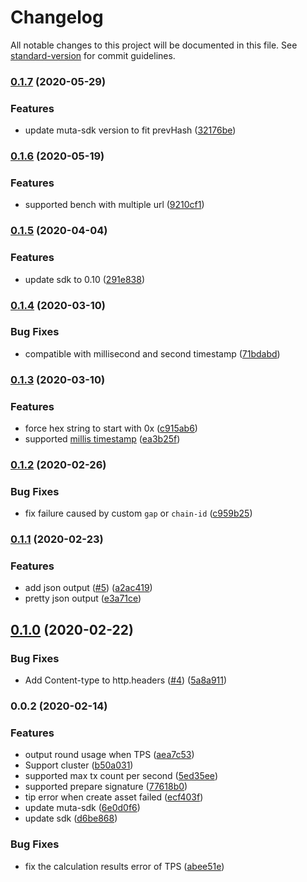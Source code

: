 # Changelog

All notable changes to this project will be documented in this file. See [standard-version](https://github.com/conventional-changelog/standard-version) for commit guidelines.

### [0.1.7](https://github.com/homura/muta-benchmark/compare/v0.1.6...v0.1.7) (2020-05-29)


### Features

* update muta-sdk version to fit prevHash ([32176be](https://github.com/homura/muta-benchmark/commit/32176bea2703243b64e8cf95804cd52dac4cbabe))

### [0.1.6](https://github.com/homura/muta-benchmark/compare/v0.1.5...v0.1.6) (2020-05-19)


### Features

* supported bench with multiple url ([9210cf1](https://github.com/homura/muta-benchmark/commit/9210cf15909bd4b989978b9960b3bc9c4d0e33a6))

### [0.1.5](https://github.com/homura/muta-benchmark/compare/v0.1.4...v0.1.5) (2020-04-04)


### Features

* update sdk to 0.10 ([291e838](https://github.com/homura/muta-benchmark/commit/291e8380d880b2d94eba355373ef51c277a8c5cd))

### [0.1.4](https://github.com/homura/muta-benchmark/compare/v0.1.3...v0.1.4) (2020-03-10)


### Bug Fixes

* compatible with millisecond and second timestamp ([71bdabd](https://github.com/homura/muta-benchmark/commit/71bdabd33fdd9ad653a1b1c2132b3c1e0ad6b1d0))

### [0.1.3](https://github.com/homura/muta-benchmark/compare/v0.1.2...v0.1.3) (2020-03-10)


### Features

* force hex string to start with 0x ([c915ab6](https://github.com/homura/muta-benchmark/commit/c915ab6e5aadee9653eea81e05c97e92c461d4fa))
* supported [millis timestamp](https://github.com/nervosnetwork/muta/pull/216) ([ea3b25f](https://github.com/homura/muta-benchmark/commit/ea3b25f655cc00779d097a7e53bacc52b4e52724))

### [0.1.2](https://github.com/homura/muta-benchmark/compare/v0.1.1...v0.1.2) (2020-02-26)


### Bug Fixes

* fix failure caused by custom `gap` or `chain-id` ([c959b25](https://github.com/homura/muta-benchmark/commit/c959b254ed58555daf2e1d5ddfbc9b7fd9bccafe))

### [0.1.1](https://github.com/homura/muta-benchmark/compare/v0.1.0...v0.1.1) (2020-02-23)


### Features

* add json output ([#5](https://github.com/homura/muta-benchmark/issues/5)) ([a2ac419](https://github.com/homura/muta-benchmark/commit/a2ac4190a55d703af8f4535f6e3c6bc4ede4958c))
* pretty json output ([e3a71ce](https://github.com/homura/muta-benchmark/commit/e3a71ceaf3cf03babe42e7983a61deed23c776c8))

## [0.1.0](https://github.com/homura/muta-benchmark/compare/v0.0.2...v0.1.0) (2020-02-22)


### Bug Fixes

* Add Content-type to http.headers ([#4](https://github.com/homura/muta-benchmark/issues/4)) ([5a8a911](https://github.com/homura/muta-benchmark/commit/5a8a9118bc45554464a21cfc651789150faf63bc))

### 0.0.2 (2020-02-14)


### Features

* output round usage when TPS ([aea7c53](https://github.com/homura/muta-benchmark/commit/aea7c53f677ddc4ed2356e8edda56d614d13e0e1))
* Support cluster ([b50a031](https://github.com/homura/muta-benchmark/commit/b50a03109fd1f3d1e7a71ddf454c1752f3f483cd))
* supported max tx count per second ([5ed35ee](https://github.com/homura/muta-benchmark/commit/5ed35eed64308311a171540194504f7cf702f6df))
* supported prepare signature ([77618b0](https://github.com/homura/muta-benchmark/commit/77618b005d4c34ee5311c37d28648f856ebf3f04))
* tip error when create asset failed ([ecf403f](https://github.com/homura/muta-benchmark/commit/ecf403f97ea85a9b57eeb69d33441d26be4c3141))
* update muta-sdk ([6e0d0f6](https://github.com/homura/muta-benchmark/commit/6e0d0f6d06844879a82d2255e4b972193ce3029d))
* update sdk ([d6be868](https://github.com/homura/muta-benchmark/commit/d6be868549072508c5999f1c958ae4c220a7c7e0))


### Bug Fixes

* fix the calculation results error of TPS ([abee51e](https://github.com/homura/muta-benchmark/commit/abee51e6b939aebaa015def95ce40e909d768250))
